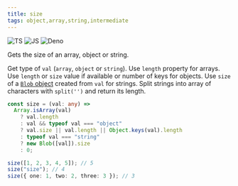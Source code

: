 ```yaml
---
title: size
tags: object,array,string,intermediate
---
```


![TS](https://img.shields.io/badge/supports-typescript-blue.svg?style=flat-square)
![JS](https://img.shields.io/badge/supports-javascript-yellow.svg?style=flat-square)
![Deno](https://img.shields.io/badge/supports-deno-green.svg?style=flat-square)

Gets the size of an array, object or string.

Get type of `val` (`array`, `object` or `string`).
Use `length` property for arrays.
Use `length` or `size` value if available or number of keys for objects.
Use `size` of a [`Blob` object](https://developer.mozilla.org/en-US/docs/Web/API/Blob) created from `val` for strings.
Split strings into array of characters with `split('')` and return its length.

```ts
const size = (val: any) =>
  Array.isArray(val)
    ? val.length
    : val && typeof val === "object"
    ? val.size || val.length || Object.keys(val).length
    : typeof val === "string"
    ? new Blob([val]).size
    : 0;
```

```ts
size([1, 2, 3, 4, 5]); // 5
size("size"); // 4
size({ one: 1, two: 2, three: 3 }); // 3
```

